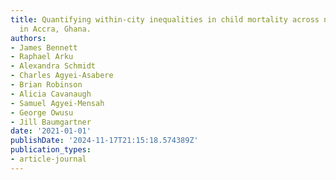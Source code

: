 ```yaml
---
title: Quantifying within-city inequalities in child mortality across neighbourhoods
  in Accra, Ghana.
authors:
- James Bennett
- Raphael Arku
- Alexandra Schmidt
- Charles Agyei-Asabere
- Brian Robinson
- Alicia Cavanaugh
- Samuel Agyei-Mensah
- George Owusu
- Jill Baumgartner
date: '2021-01-01'
publishDate: '2024-11-17T21:15:18.574389Z'
publication_types:
- article-journal
---
```

